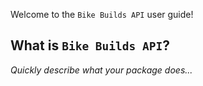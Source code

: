 Welcome to the `Bike Builds API` user guide!

## What is `Bike Builds API`?

_Quickly describe what your package does..._